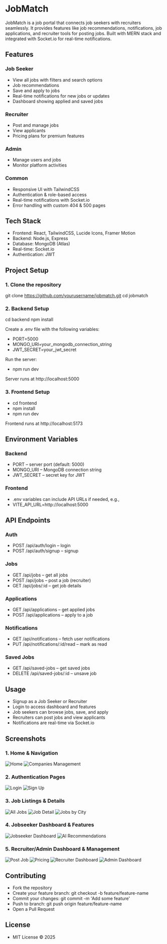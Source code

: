 # JobMatch

JobMatch is a job portal that connects job seekers with recruiters seamlessly. It provides features like job recommendations, notifications, job applications, and recruiter tools for posting jobs. Built with MERN stack and integrated with Socket.io for real-time notifications.

## Features

### Job Seeker
- View all jobs with filters and search options
- Job recommendations
- Save and apply to jobs
- Real-time notifications for new jobs or updates
- Dashboard showing applied and saved jobs

### Recruiter
- Post and manage jobs
- View applicants
- Pricing plans for premium features

### Admin
- Manage users and jobs
- Monitor platform activities

### Common
- Responsive UI with TailwindCSS
- Authentication & role-based access
- Real-time notifications with Socket.io
- Error handling with custom 404 & 500 pages

## Tech Stack
- Frontend: React, TailwindCSS, Lucide Icons, Framer Motion
- Backend: Node.js, Express
- Database: MongoDB (Atlas)
- Real-time: Socket.io
- Authentication: JWT

## Project Setup

### 1. Clone the repository
git clone https://github.com/yourusername/jobmatch.git
cd jobmatch

### 2. Backend Setup
cd backend
npm install

Create a .env file with the following variables:
- PORT=5000
- MONGO_URI=your_mongodb_connection_string
- JWT_SECRET=your_jwt_secret

Run the server:
- npm run dev

Server runs at http://localhost:5000

### 3. Frontend Setup
- cd frontend
- npm install
- npm run dev

Frontend runs at http://localhost:5173

## Environment Variables

### Backend
- PORT – server port (default: 5000)
- MONGO_URI – MongoDB connection string
- JWT_SECRET – secret key for JWT

### Frontend
- .env variables can include API URLs if needed, e.g.,
- VITE_API_URL=http://localhost:5000

## API Endpoints

### Auth
- POST /api/auth/login – login
- POST /api/auth/signup – signup

### Jobs
- GET /api/jobs – get all jobs
- POST /api/jobs – post a job (recruiter)
- GET /api/jobs/:id – get job details

### Applications
- GET /api/applications – get applied jobs
- POST /api/applications – apply to a job

### Notifications
- GET /api/notifications – fetch user notifications
- PUT /api/notifications/:id/read – mark as read

### Saved Jobs
- GET /api/saved-jobs – get saved jobs
- DELETE /api/saved-jobs/:id – unsave job

## Usage
- Signup as a Job Seeker or Recruiter
- Login to access dashboard and features
- Job seekers can browse jobs, save, and apply
- Recruiters can post jobs and view applicants
- Notifications are real-time via Socket.io

## Screenshots

### 1. Home & Navigation
![Home](screenshots/home.png)
![Companies Management](screenshots/companies.png)

### 2. Authentication Pages
![Login](screenshots/login.png)
![Sign Up](screenshots/signup.png)

### 3. Job Listings & Details
![All Jobs](screenshots/jobs.png)
![Job Detail](screenshots/jobDetail.png)
![Jobs by City](screenshots/city-jobs.png)

### 4. Jobseeker Dashboard & Features
![Jobseeker Dashboard](screenshots/jobseekerDashboard.png)
![AI Recommendations](screenshots/jobseekerRecommendation.png)

### 5. Recruiter/Admin Dashboard & Management
![Post Job](screenshots/postJob.png)
![Pricing](screenshots/pricing.png)
![Recruiter Dashboard](screenshots/recruiterDashboard.png)
![Admin Dashboard](screenshots/adminDashboard.png)

## Contributing
- Fork the repository
- Create your feature branch: git checkout -b feature/feature-name
- Commit your changes: git commit -m 'Add some feature'
- Push to branch: git push origin feature/feature-name
- Open a Pull Request

## License
- MIT License © 2025